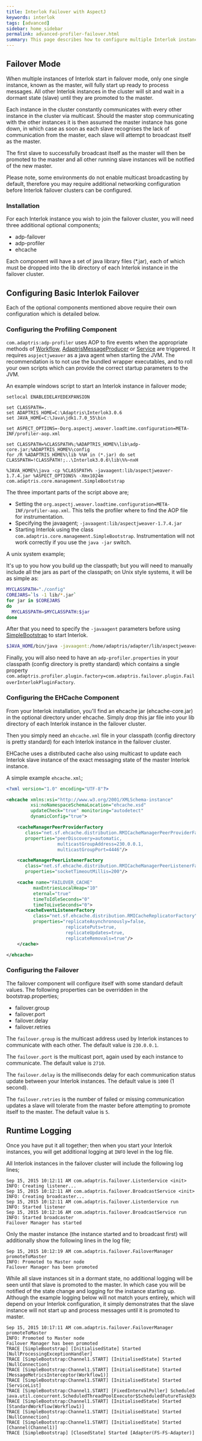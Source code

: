 ```yaml
---
title: Interlok Failover with AspectJ
keywords: interlok
tags: [advanced]
sidebar: home_sidebar
permalink: advanced-profiler-failover.html
summary: This page describes how to configure multiple Interlok instances to start up in failover mode (since 3.0.6)
---
```


## Failover Mode ##

When multiple instances of Interlok start in failover mode, only one single instance, known as the master, will fully start up ready to process messages.  All other Interlok instances in the cluster will sit and wait in a dormant state (slave) until they are promoted to the master.

Each instance in the cluster constantly communicates with every other instance in the cluster via multicast.  Should the master stop communicating with the other instances it is then assumed the master instance has gone down, in which case as soon as each slave recognises the lack of communication from the master, each slave will attempt to broadcast itself as the master.

The first slave to successfully broadcast itself as the master will then be promoted to the master and all other running slave instances will be notified of the new master.

Please note, some environments do not enable multicast broadcasting by default, therefore you may require additional networking configuration before Interlok failover clusters can be configured.

### Installation ###

For each Interlok instance you wish to join the failover cluster, you will need three additional optional components;
- adp-failover
- adp-profiler
- ehcache

Each component will have a set of java library files (*.jar), each of which must be dropped into the lib directory of each Interlok instance in the failover cluster.

## Configuring Basic Interlok Failover ##

Each of the optional components mentioned above require their own configuration which is detailed below.

### Configuring the Profiling Component ###

`com.adaptris:adp-profiler` uses AOP to fire events when the appropriate methods of [Workflow][], [AdaptrisMessageProducer][] or [Service][] are triggered. It requires `aspjectjweaver` as a java agent when starting the JVM. The recommendation is to not use the bundled wrapper executables, and to roll your own scripts which can provide the correct startup parameters to the JVM.

An example windows script to start an Interlok instance in failover mode;

```
setlocal ENABLEDELAYEDEXPANSION

set CLASSPATH=.
set ADAPTRIS_HOME=C:\Adaptris\Interlok3.0.6
set JAVA_HOME=C:\Java\jdk1.7.0_55\bin

set ASPECT_OPTIONS=-Dorg.aspectj.weaver.loadtime.configuration=META-INF/profiler-aop.xml

set CLASSPATH=%CLASSPATH%;%ADAPTRIS_HOME%\lib\adp-core.jar;%ADAPTRIS_HOME%\config
for /R %ADAPTRIS_HOME%\lib %%H in (*.jar) do set CLASSPATH=!CLASSPATH!;..\Interlok3.0.6\lib\%%~nxH

%JAVA_HOME%\java -cp %CLASSPATH% -javaagent:lib/aspectjweaver-1.7.4.jar %ASPECT_OPTIONS% -Xmx1024m com.adaptris.core.management.SimpleBootstrap

```

The three important parts of the script above are;

- Setting the `org.aspectj.weaver.loadtime.configuration=META-INF/profiler-aop.xml`.  This tells the profiler where to find the AOP file for instrumentation.
- Specifying the javaagent; `-javaagent:lib/aspectjweaver-1.7.4.jar`
- Starting Interlok using the class `com.adaptris.core.management.SimpleBootstrap`.  Instrumentation will not work correctly if you use the `java -jar` switch.

A unix system example;

It's up to you how you build up the classpath; but you will need to manually include all the jars as part of the classpath; on Unix style systems, it will be as simple as:

```bash
MYCLASSPATH="./config"
COREJARS=`ls -1 lib/*.jar`
for jar in $COREJARS
do
  MYCLASSPATH=$MYCLASSPATH:$jar
done
```

After that you need to specify the `-javaagent` parameters before using [SimpleBootstrap][] to start Interlok.

```bash
$JAVA_HOME/bin/java -javaagent:/home/adaptris/adapter/lib/aspectjweaver.jar -Dorg.aspectj.weaver.loadtime.configuration=META-INF/profiler-aop.xml -cp "$MYCLASSPATH" $JAVA_ARGS com.adaptris.core.management.SimpleBootstrap bootstrap.properties
```

Finally, you will also need to have an `adp-profiler.properties` in your classpath (config directory is pretty standard) which contains a single property `com.adaptris.profiler.plugin.factory=com.adaptris.failover.plugin.FailoverInterlokPluginFactory`.

### Configuring the EHCache Component ###

From your Interlok installation, you'll find an ehcache jar (ehcache-core.jar) in the optional directory under ehcache.  Simply drop this jar file into your lib directory of each Interlok instance in the failover cluster.

Then you simply need an `ehcache.xml` file in your classpath (config directory is pretty standard) for each Interlok instance in the failover cluster.

EHCache uses a distributed cache also using multicast to update each Interlok slave instance of the exact messaging state of the master Interlok instance.

A simple example `ehcache.xml`;

```xml
<?xml version="1.0" encoding="UTF-8"?>

<ehcache xmlns:xsi="http://www.w3.org/2001/XMLSchema-instance"
         xsi:noNamespaceSchemaLocation="ehcache.xsd"
         updateCheck="true" monitoring="autodetect"
         dynamicConfig="true">

    <cacheManagerPeerProviderFactory
       class="net.sf.ehcache.distribution.RMICacheManagerPeerProviderFactory"
       properties="peerDiscovery=automatic,
                   multicastGroupAddress=230.0.0.1,
                   multicastGroupPort=4446"/>

    <cacheManagerPeerListenerFactory
       class="net.sf.ehcache.distribution.RMICacheManagerPeerListenerFactory"
       properties="socketTimeoutMillis=200"/>

    <cache name="FAILOVER_CACHE"
          maxEntriesLocalHeap="10"
          eternal="true"
          timeToIdleSeconds="0"
          timeToLiveSeconds="0">
       <cacheEventListenerFactory
          class="net.sf.ehcache.distribution.RMICacheReplicatorFactory"
          properties="replicateAsynchronously=false,
                      replicatePuts=true,
                      replicateUpdates=true,
                      replicateRemovals=true"/>
    </cache>

</ehcache>
```

### Configuring the Failover ###

The failover component will configure itself with some standard default values.  The following properties can be overridden in the bootstrap.properties;

- failover.group
- failover.port
- failover.delay
- failover.retries

The `failover.group` is the multicast address used by Interlok instances to communicate with each other.  The default value is `230.0.0.1`.

The `failover.port` is the multicast port, again used by each instance to communicate.  The default value is `2710`.

The `failover.delay` is the milliseconds delay for each communication status update between your Interlok instances.  The default value is `1000` (1 second).

The `failover.retries` is the number of failed or missing communication updates a slave will tolerate from the master before attempting to promote itself to the master.  The default value is `5`.


## Runtime Logging ##

Once you have put it all together; then when you start your Interlok instances, you will get additional logging at `INFO` level in the log file.

All Interlok instances in the failover cluster will include the following log lines;

```
Sep 15, 2015 10:12:11 AM com.adaptris.failover.ListenService <init>
INFO: Creating listener...
Sep 15, 2015 10:12:11 AM com.adaptris.failover.BroadcastService <init>
INFO: Creating broadcaster...
Sep 15, 2015 10:12:11 AM com.adaptris.failover.ListenService run
INFO: Started listener
Sep 15, 2015 10:12:16 AM com.adaptris.failover.BroadcastService run
INFO: Started broadcaster
Failover Manager has started
```

Only the master instance (the instance started and to broadcast first) will additionally show the following lines in the log file;

```
Sep 15, 2015 10:12:19 AM com.adaptris.failover.FailoverManager promoteToMaster
INFO: Promoted to Master node
Failover Manager has been promoted
```

While all slave instances sit in a dormant state, no additional logging will be seen until that slave is promoted to the master.  In which case you will be notified of the state change and logging for the instance starting up.  Although the example logging below will not match yours entirely, which will depend on your Interlok configuration, it simply demonstrates that the slave instance will not start up and process messages until it is promoted to master.

```
Sep 15, 2015 10:17:11 AM com.adaptris.failover.FailoverManager promoteToMaster
INFO: Promoted to Master node
Failover Manager has been promoted
TRACE [SimpleBootstrap] [InitialisedState] Started [NullProcessingExceptionHandler]
TRACE [SimpleBootstrap:Channel1.START] [InitialisedState] Started [NullConnection]
TRACE [SimpleBootstrap:Channel1.START] [InitialisedState] Started [MessageMetricsInterceptor(Workflow1)]
TRACE [SimpleBootstrap:Channel1.START] [InitialisedState] Started [ServiceList]
TRACE [SimpleBootstrap:Channel1.START] [FixedIntervalPoller] Scheduled java.util.concurrent.ScheduledThreadPoolExecutor$ScheduledFutureTask@3d635385
TRACE [SimpleBootstrap:Channel1.START] [InitialisedState] Started [StandardWorkflow(Workflow1)]
TRACE [SimpleBootstrap:Channel1.START] [InitialisedState] Started [NullConnection]
TRACE [SimpleBootstrap:Channel1.START] [InitialisedState] Started [Channel(Channel1)]
TRACE [SimpleBootstrap] [ClosedState] Started [Adapter(FS-FS-Adapter)]
```

[Workflow]: http://development.adaptris.net/javadocs/v3-snapshot/Interlok-API/com/adaptris/core/AdaptrisMessageListener.html#onAdaptrisMessage-com.adaptris.core.AdaptrisMessage-
[Service]: http://development.adaptris.net/javadocs/v3-snapshot/Interlok-API/com/adaptris/core/Service.html#doService-com.adaptris.core.AdaptrisMessage-
[AdaptrisMessageProducer]: http://development.adaptris.net/javadocs/v3-snapshot/Interlok-API/com/adaptris/core/AdaptrisMessageSender.html#produce-com.adaptris.core.AdaptrisMessage-com.adaptris.core.ProduceDestination-
[SimpleBootstrap]: http://development.adaptris.net/javadocs/v3-snapshot/Interlok-API/com/adaptris/core/management/SimpleBootstrap.html